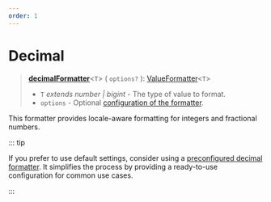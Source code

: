 ```yaml
---
order: 1
---
```


# Decimal <Package name="format-number"/>

> **[decimalFormatter](../../../api/_localizer/format-number/decimalFormatter/index.md)**<`T`> ( `options?` ): [ValueFormatter](../../index.md#valueformatter-t)<`T`>
>
> - `T` _extends number | bigint_ - The type of value to format.
> - `options` - Optional [configuration of the formatter](../options/index.md).

This formatter provides locale-aware formatting for integers and fractional numbers.

::: tip

If you prefer to use default settings, consider using a [preconfigured decimal formatter](../../preconfigured-formatters/numbers/decimal.md). It simplifies the process by providing a ready-to-use configuration for common use cases.

:::
